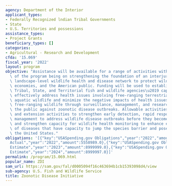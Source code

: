 ```yaml
---
agency: Department of the Interior
applicant_types:
- Federally Recognized lndian Tribal Governments
- State
- U.S. Territories and possessions
assistance_types:
- Project Grants
beneficiary_types: []
categories:
- Agricultural - Research and Development
cfda: '15.069'
fiscal_year: '2022'
layout: program
objective: "Assistance will be available for a range of activities with the focus\
  \ of the program being on strengthening the foundation of an interjurisdictional\
  \ landscape-level wildlife health and disease network to protect wildlife, ecosystems,\
  \ economies, and the American public. Funding will be used to establish and enhance\
  \ Tribal, State, and Territorial fish and wildlife agencies\u2019 capability to\
  \ effectively address health issues involving free-ranging terrestrial, avian, and\
  \ aquatic wildlife and minimize the negative impacts of health issues affecting\
  \ free-ranging wildlife through surveillance, management, and research to protect\
  \ the public against zoonotic disease outbreaks. Allowable activities include research\
  \ and extension activities to strengthen early detection, rapid response, and science-based\
  \ management to address wildlife disease outbreaks before they become pandemics\
  \ and strengthen capacity for wildlife health monitoring to enhance early detection\
  \ of diseases that have capacity to jump the species barrier and pose a risk in\
  \ the United States."
obligations: '[{"key":"USASpending.gov Obligations","year":"2022","amount":0.0},{"key":"SAM.gov
  Actual","year":"2022","amount":5558989.0},{"key":"USASpending.gov Obligations","year":"2023","amount":13132048.26},{"key":"SAM.gov
  Estimate","year":"2023","amount":8999999.0},{"key":"USASpending.gov Obligations","year":"2024","amount":0.0},{"key":"SAM.gov
  Estimate","year":"2024","amount":8999997.0}]'
permalink: /program/15.069.html
popular_name: ZDI
sam_url: https://sam.gov/fal/d0005094f16c463694b1cb15393098d4/view
sub-agency: U.S. Fish and Wildlife Service
title: Zoonotic Disease Initiative
---
```

